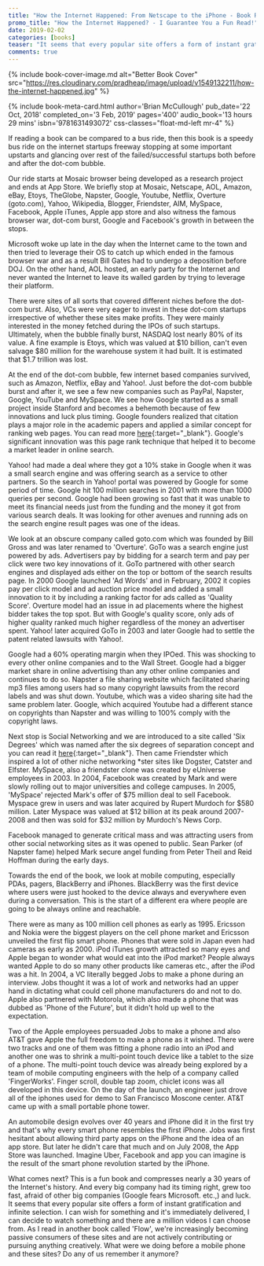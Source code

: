 ```yaml
---
title: "How the Internet Happened: From Netscape to the iPhone - Book Review"
promo_title: "How the Internet Happened? - I Guarantee You a Fun Read!"
date: 2019-02-02
categories: [books]
teaser: "It seems that every popular site offers a form of instant gratification and infinite selection."
comments: true
---
```


{% include book-cover-image.md alt="Better Book Cover" src="https://res.cloudinary.com/pradheap/image/upload/v1549132211/how-the-internet-happened.jpg"
%}

{% include book-meta-card.html
    author='Brian McCullough'
    pub_date='22 Oct, 2018'
    completed_on='3 Feb, 2019'
    pages='400'
    audio_book='13 hours 29 mins'
    isbn='9781631493072'
    css-classes="float-md-left mr-4"
%}

If reading a book can be compared to a bus ride, then this book is a speedy bus ride on the internet startups freeway stopping at some important upstarts and glancing over rest of the failed/successful startups both before and after the dot-com bubble. 

Our ride starts at Mosaic browser being developed as a research project and ends at App Store. We briefly stop at Mosaic, Netscape, AOL, Amazon, eBay, Etoys, TheGlobe, Napster, Google, Youtube, Netflix, Overture (goto.com), Yahoo, Wikipedia, Blogger, Friendster, AIM, MySpace, Facebook, Apple iTunes, Apple app store and also witness the famous browser war, dot-com burst, Google and Facebook's growth in between the stops.

Microsoft woke up late in the day when the Internet came to the town and then tried to leverage their OS to catch up which ended in the famous browser war and as a result Bill Gates had to undergo a deposition before DOJ. On the other hand, AOL hosted, an early party for the Internet and never wanted the Internet to leave its walled garden by trying to leverage their platform.

There were sites of all sorts that covered different niches before the dot-com burst. Also, VCs were very eager to invest in these dot-com startups irrespective of whether these sites make profits. They were mainly interested in the money fetched during the IPOs of such startups. Ultimately, when the bubble finally burst, NASDAQ lost nearly 80% of its value. A fine example is Etoys, which was valued at $10 billion, can't even salvage $80 million for the warehouse system it had built. It is estimated that $1.7 trillion was lost.

At the end of the dot-com bubble, few internet based companies survived, such as Amazon, Netflix, eBay and Yahoo!. Just before the dot-com bubble burst and after it, we see a few new companies such as PayPal, Napster, Google, YouTube and MySpace. We see how Google started as a small project inside Stanford and becomes a behemoth because of few innovations and luck plus timing. Google founders realized that citation plays a major role in the academic papers and applied a similar concept for ranking web pages. You can read more [here](https://web.archive.org/web/20090306075322/http://ilpubs.stanford.edu:8090/422/1/1999-66.pdf){:target="_blank"}. Google's significant innovation was this page rank technique that helped it to become a market leader in online search. 

Yahoo! had made a deal where they got a 10% stake in Google when it was a small search engine and was offering search as a service to other partners. So the search in Yahoo! portal was powered by Google for some period of time. Google hit 100 million searches in 2001 with more than 1000 queries per second. Google had been growing so fast that it was unable to meet its financial needs just from the funding and the money it got from various search deals. It was looking for other avenues and running ads on the search engine result pages was one of the ideas.

We look at an obscure company called goto.com which was founded by Bill Gross and was later renamed to 'Overture'. GoTo was a search engine just powered by ads. Advertisers pay by bidding for a search term and pay per click were two key innovations of it. GoTo partnered with other search engines and displayed ads either on the top or bottom of the search results page. In 2000 Google launched 'Ad Words' and in February, 2002 it copies pay per click model and ad auction price model and added a small innovation to it by including a ranking factor for ads called as 'Quality Score'. Overture model had an issue in ad placements where the highest bidder takes the top spot. But with Google's quality score, only ads of higher quality ranked much higher regardless of the money an advertiser spent. Yahoo! later acquired GoTo in 2003 and later Google had to settle the patent related lawsuits with Yahoo!. 

Google had a 60% operating margin when they IPOed. This was shocking to every other online companies and to the Wall Street. Google had a bigger market share in online advertising than any other online companies and continues to do so. Napster a file sharing website which facilitated sharing mp3 files among users had so many copyright lawsuits from the record labels and was shut down. Youtube, which was a video sharing site had the same problem later. Google, which acquired Youtube had a different stance on copyrights than Napster and was willing to 100% comply with the copyright laws. 

Next stop is Social Networking and we are introduced to a site called 'Six Degrees' which was named after the six degrees of separation concept and you can read it [here](https://en.wikipedia.org/wiki/Six_degrees_of_separation){:target="_blank"}. Then came Friendster which inspired a lot of other niche networking *ster sites like Dogster, Catster and Elfster. MySpace, also a friendster clone was created by eUniverse employees in 2003. In 2004, Facebook was created by Mark and were slowly rolling out to major universities and college campuses. In 2005, 'MySpace' rejected Mark's offer of $75 million deal to sell Facebook. Myspace grew in users and was later acquired by Rupert Murdoch for $580 million. Later Myspace was valued at $12 billion at its peak around 2007-2008 and then was sold for $32 million by Murdoch's News Corp.

Facebook managed to generate critical mass and was attracting users from other social networking sites as it was opened to public. Sean Parker (of Napster fame) helped Mark secure angel funding from Peter Theil and Reid Hoffman during the early days. 

Towards the end of the book, we look at mobile computing, especially PDAs, pagers, BlackBerry and iPhones. BlackBerry was the first device where users were just hooked to the device always and everywhere even during a conversation. This is the start of a different era where people are going to be always online and reachable.

There were as many as 100 million cell phones as early as 1995. Ericsson and Nokia were the biggest players on the cell phone market and Ericsson unveiled the first flip smart phone. Phones that were sold in Japan even had cameras as early as 2000. iPod iTunes growth attracted so many eyes and Apple began to wonder what would eat into the iPod market? People always wanted Apple to do so many other products like cameras etc., after the iPod was a hit. In 2004, a VC literally begged Jobs to make a phone during an interview. Jobs thought it was a lot of work and networks had an upper hand in dictating what could cell phone manufacturers do and not to do. Apple also partnered with Motorola, which also made a phone that was dubbed as 'Phone of the Future', but it didn't hold up well to the expectation.

Two of the Apple employees persuaded Jobs to make a phone and also AT&T gave Apple the full freedom to make a phone as it wished. There were two tracks and one of them was fitting a phone radio into an iPod and another one was to shrink a multi-point touch device like a tablet to the size of a phone. The multi-point touch device was already being explored by a team of mobile computing engineers with the help of a company called 'FingerWorks'. Finger scroll, double tap zoom, chiclet icons was all developed in this device. On the day of the launch, an engineer just drove all of the iphones used for demo to San Francisco Moscone center. AT&T came up with a small portable phone tower. 

An automobile design evolves over 40 years and iPhone did it in the first try and that's why every smart phone resembles the first iPhone. Jobs was first hesitant about allowing third party apps on the iPhone and the idea of an app store. But later he didn't care that much and on July 2008, the App Store was launched. Imagine Uber, Facebook and app you can imagine is the result of the smart phone revolution started by the iPhone. 

What comes next? This is a fun book and compresses nearly a 30 years of the Internet's history. And every big company had its timing right, grew too fast, afraid of other big companies (Google fears Microsoft. etc.,) and luck. It seems that every popular site offers a form of instant gratification and infinite selection. I can wish for something and it's immediately delivered, I can decide to watch something and there are a million videos I can choose from. As I read in another book called 'Flow', we're increasingly becoming passive consumers of these sites and are not actively contributing or pursuing anything creatively. What were we doing before a mobile phone and these sites? Do any of us remember it anymore?